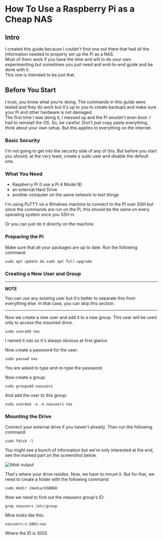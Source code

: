 # How To Use a Raspberry Pi as a Cheap NAS

## Intro

I created this guide because I couldn't find one out there that had all the information needed to properly set up the Pi as a NAS.  
Most of them work if you have the time and will to do your own experimenting but sometimes you just need and end-to-end guide and be done with it.  
This one is intended to be just that.  

## Before You Start

I trust, you know what you're doing. The commands in this guide were tested and they do work but it's up to you to create backups and make sure your Pi and other hardware is not damaged.  
The first time I was doing it, I messed up and the Pi wouldn't even boot. I had to reinstall the OS. So, be careful. Don't just copy paste everything, think about your own setup. But this applies to everything on the internet.  

### Basic Security

I'm not going to get into the security side of any of this. But before you start you should, at the very least, create a sudo user and disable the default one.  

### What You Need

- Raspberry Pi (I use a Pi 4 Model B)
- an external Hard Drive
- another computer on the same network to test things

I'm using PuTTY on a Windows machine to connect to the Pi over SSH but since the commands are run on the Pi, this should be the same on every operating system once you SSH in.  

Or you can just do it directly on the machine.  

### Preparing the Pi

Make sure that all your packages are up to date. Run the following command:  

    sudo apt update && sudo apt full-upgrade
 

### Creating a New User and Group

---
**NOTE**

You can use any existing user but it's better to separate this from everything else. In that case, you can skip this section.  

--- 

Now we create a new user and add it to a new group. This user will be used only to access the mounted drive.  

    sudo useradd nas

I named it *nas* so it's always obvious at first glance.  

Now create a password for the user:  

    sudo passwd nas

You are asked to type and re-type the password.  

Now create a group:  

    sudo groupadd nasusers

And add the user to this group:  

    sudo usermod -a -G nasusers nas

### Mounting the Drive

Connect your external drive if you haven't already. Then run the following command:  

    sudo fdisk -l

You might see a bunch of information but we're only interested at the end, see the marked part on the screenshot below.  

![fdisk output](/screens/fdisk.PNG)

That's where your drive resides. Now, we have to mount it. But for that, we need to create a folder with the following command:  

    sudo mkdir /media/USBHDD

Now we need to find out the *nasusers* group's ID:  

    grep nasusers /etc/group

Mine looks like this:  

    nasusers:x:1003:nas

Where the ID is *1003*.